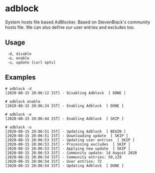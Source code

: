 # adblock
System hosts file based AdBlocker. 
Based on StevenBlack's community hosts file.
We can also define our user entries and excludes too.

## Usage
```
 -d, disable
 -e, enable
 -u, update [curl opts]
```
## Examples
```
# adblock -d
[2020-08-15 20:06:12 IST] - Disabling Adblock  [ DONE ]

# adblock enable
[2020-08-15 20:06:24 IST] - Enabling Adblock  [ DONE ]

# adblock -e
[2020-08-15 20:06:44 IST] - Enabling Adblock  [ SKIP ]

# adblock -u
[2020-08-15 20:06:51 IST] - Updating Adblock  [ BEGIN ]
[2020-08-15 20:06:51 IST] - Downloading update  [ SKIP ]
[2020-08-15 20:06:53 IST] - Updating user entries  [ SKIP ]
[2020-08-15 20:06:53 IST] - Processing excludes  [ SKIP ]
[2020-08-15 20:06:53 IST] - Applying new update  [ SKIP ]
[2020-08-15 20:06:53 IST] - Community update: 14 August 2020
[2020-08-15 20:06:54 IST] - Community entries: 59,129
[2020-08-15 20:06:54 IST] - User entries: 72
[2020-08-15 20:06:54 IST] - Updating Adblock  [ DONE ]
```
